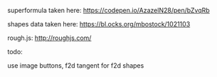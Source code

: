 superformula taken here: https://codepen.io/AzazelN28/pen/bZvqRb

shapes data taken here: https://bl.ocks.org/mbostock/1021103

rough.js: http://roughjs.com/

todo:

use image buttons, f2d tangent for f2d shapes
